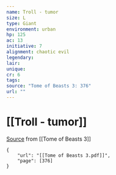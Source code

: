 ```yaml
---
name: Troll - tumor
size: L
type: Giant
environment: urban
hp: 125
ac: 13
initiative: 7
alignment: chaotic evil
legendary: 
lair: 
unique: 
cr: 6
tags: 
source: "Tome of Beasts 3: 376"
url: ""
---
```

# [[Troll - tumor]]

[Source](zotero://open-pdf/library/items/BLGR9HVR?page=376) from [[Tome of Beasts 3]]

```pdf
{
	"url": "[[Tome of Beasts 3.pdf]]",
	"page": [376]
}
```

